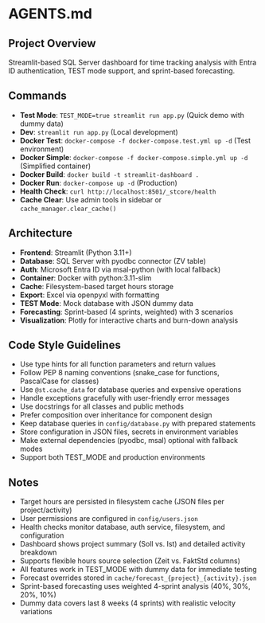 # AGENTS.md

## Project Overview
Streamlit-based SQL Server dashboard for time tracking analysis with Entra ID authentication, TEST mode support, and sprint-based forecasting.

## Commands
- **Test Mode**: `TEST_MODE=true streamlit run app.py` (Quick demo with dummy data)
- **Dev**: `streamlit run app.py` (Local development)
- **Docker Test**: `docker-compose -f docker-compose.test.yml up -d` (Test environment)
- **Docker Simple**: `docker-compose -f docker-compose.simple.yml up -d` (Simplified container)
- **Docker Build**: `docker build -t streamlit-dashboard .`
- **Docker Run**: `docker-compose up -d` (Production)
- **Health Check**: `curl http://localhost:8501/_stcore/health`
- **Cache Clear**: Use admin tools in sidebar or `cache_manager.clear_cache()`

## Architecture
- **Frontend**: Streamlit (Python 3.11+) 
- **Database**: SQL Server with pyodbc connector (ZV table)
- **Auth**: Microsoft Entra ID via msal-python (with local fallback)
- **Container**: Docker with python:3.11-slim
- **Cache**: Filesystem-based target hours storage
- **Export**: Excel via openpyxl with formatting
- **TEST Mode**: Mock database with JSON dummy data
- **Forecasting**: Sprint-based (4 sprints, weighted) with 3 scenarios
- **Visualization**: Plotly for interactive charts and burn-down analysis

## Code Style Guidelines
- Use type hints for all function parameters and return values
- Follow PEP 8 naming conventions (snake_case for functions, PascalCase for classes)
- Use `@st.cache_data` for database queries and expensive operations
- Handle exceptions gracefully with user-friendly error messages
- Use docstrings for all classes and public methods
- Prefer composition over inheritance for component design
- Keep database queries in `config/database.py` with prepared statements
- Store configuration in JSON files, secrets in environment variables
- Make external dependencies (pyodbc, msal) optional with fallback modes
- Support both TEST_MODE and production environments

## Notes
- Target hours are persisted in filesystem cache (JSON files per project/activity)  
- User permissions are configured in `config/users.json`
- Health checks monitor database, auth service, filesystem, and configuration
- Dashboard shows project summary (Soll vs. Ist) and detailed activity breakdown
- Supports flexible hours source selection (Zeit vs. FaktStd columns)
- All features work in TEST_MODE with dummy data for immediate testing
- Forecast overrides stored in `cache/forecast_{project}_{activity}.json`
- Sprint-based forecasting uses weighted 4-sprint analysis (40%, 30%, 20%, 10%)
- Dummy data covers last 8 weeks (4 sprints) with realistic velocity variations
